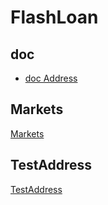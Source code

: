 # FlashLoan

## doc

- [doc Address](https://docs.aave.com/developers/core-contracts/pool#flashloan)

## Markets

[Markets](https://aave.com/)

## TestAddress

[TestAddress](https://docs.aave.com/developers/deployed-contracts/v3-testnet-addresses)
